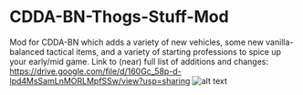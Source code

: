 # CDDA-BN-Thogs-Stuff-Mod
Mod for CDDA-BN which adds a variety of new vehicles, some new vanilla-balanced tactical items, and a variety of starting professions to spice up your early/mid game.
Link to (near) full list of additions and changes: https://drive.google.com/file/d/160Gc_58p-d-lpd4MsSamLnMORLMpfSSw/view?usp=sharing
![alt text](https://imgur.com/3VS55DQ)
